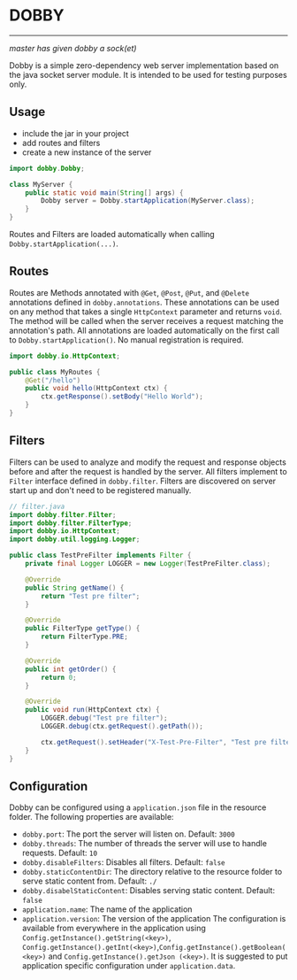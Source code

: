 # DOBBY

---
*master has given dobby a sock(et)*

Dobby is a simple zero-dependency web server implementation based on the java socket server module. It is intended 
to be used for testing purposes only.

## Usage
- include the jar in your project
- add routes and filters
- create a new instance of the server

```java
import dobby.Dobby;

class MyServer {
    public static void main(String[] args) {
        Dobby server = Dobby.startApplication(MyServer.class);
    }
}
```

Routes and Filters are loaded automatically when calling `Dobby.startApplication(...)`.

## Routes
Routes are Methods annotated with `@Get`, `@Post`, `@Put`, and `@Delete` annotations defined in `dobby.annotations`.
These annotations can be used on any method that takes a single `HttpContext` parameter and returns `void`. The method will be called
when the server receives a request matching the annotation's path. All annotations are loaded automatically on the 
first call to `Dobby.startApplication()`. No manual registration is required.
```java
import dobby.io.HttpContext;

public class MyRoutes {
    @Get("/hello")
    public void hello(HttpContext ctx) {
        ctx.getResponse().setBody("Hello World");
    }
}
```

## Filters
Filters can be used to analyze and modify the request and response objects before and after the request is handled 
by the server. All filters implement to `Filter` interface defined in `dobby.filter`. Filters are discovered on 
server start up and don't need to be registered manually.

```java
// filter.java
import dobby.filter.Filter;
import dobby.filter.FilterType;
import dobby.io.HttpContext;
import dobby.util.logging.Logger;

public class TestPreFilter implements Filter {
    private final Logger LOGGER = new Logger(TestPreFilter.class);

    @Override
    public String getName() {
        return "Test pre filter";
    }

    @Override
    public FilterType getType() {
        return FilterType.PRE;
    }

    @Override
    public int getOrder() {
        return 0;
    }

    @Override
    public void run(HttpContext ctx) {
        LOGGER.debug("Test pre filter");
        LOGGER.debug(ctx.getRequest().getPath());

        ctx.getRequest().setHeader("X-Test-Pre-Filter", "Test pre filter");
    }
}

```
## Configuration
Dobby can be configured using a `application.json` file in the resource folder. The following properties are 
available:
- `dobby.port`: The port the server will listen on. Default: `3000`
- `dobby.threads`: The number of threads the server will use to handle requests. Default: `10`
- `dobby.disableFilters`: Disables all filters. Default: `false`
- `dobby.staticContentDir`: The directory relative to the resource folder to serve static content from. Default: `./`
- `dobby.disabelStaticContent`: Disables serving static content. Default: `false`
- `application.name`: The name of the application
- `application.version`: The version of the application
The configuration is available from everywhere in the application using `Config.getInstance().getString(<key>)`, 
  `Config.getInstance().getInt(<key>)`,`Config.getInstance().getBoolean(<key>)` and `Config.getInstance().getJson
  (<key>)`. It is suggested to put application specific configuration under `application.data`.
